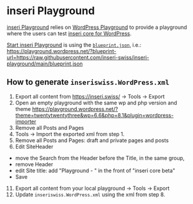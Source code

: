 # inseri Playground

[inseri Playground](https://inseri.swiss/playground/) relies on [WordPress Playground](https://github.com/WordPress/wordpress-playground) to provide a playground where the users can test [inseri core for WordPress](https://github.com/inseri-swiss/inseri-core-wp).

[Start inseri Playground](https://playground.wordpress.net/?blueprint-url=https://raw.githubusercontent.com/inseri-swiss/inseri-playground/main/blueprint.json) is using the [`blueprint.json`](blueprint.json), i.e.:  
https://playground.wordpress.net/?blueprint-url=https://raw.githubusercontent.com/inseri-swiss/inseri-playground/main/blueprint.json

## How to generate `inseriswiss.WordPress.xml`

1. Export all content from https://inseri.swiss/ -> Tools -> Export
2. Open an empty playground with the same wp and php version and theme https://playground.wordpress.net/?theme=twentytwentythree&wp=6.6&php=8.1&plugin=wordpress-importer
3. Remove all Posts and Pages
4. Tools -> Import the exported xml from step 1.
5. Remove all Posts and Pages: draft and private pages and posts
6. Edit SiteHeader
  - move the Search from the Header before the Title, in the same group,
  - remove Header
  - edit Site title: add "Playground - " in the front of "inseri core beta"
  - Save
11. Export all content from your local playground -> Tools -> Export
12. Update `inseriswiss.WordPress.xml` using the xml from step 8.

